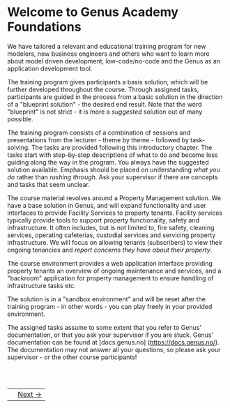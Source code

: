 # Welcome to Genus Academy Foundations

We have tailored a relevant and educational training program for new modelers, new business engineers and others who want to learn more about model driven development, low-code/no-code and the Genus as an application development tool.

The training program gives participants a basis solution, which will be further developed throughout the course. Through assigned tasks, participants are guided in the process from a basic solution in the direction of a "blueprint solution" - the desired end result. Note that the word "blueprint" is not strict - it is more a _suggested_ solution out of many possible. <!-- Participants can log on to the blueprint solution at any time to see how it works and how it is designed - to get some help if stuck. -->

The training program consists of a combination of sessions and presentations from the lecturer - theme by theme - followed by task-solving. The tasks are provided following this introductory chapter. The tasks start with step-by-step descriptions of what to do and become less guiding along the way in the program. You always have the suggested solution available. Emphasis should be placed on understanding _what you do_ rather than _rushing through_. Ask your supervisor if there are concepts and tasks that seem unclear.


The course material revolves around a Property Management solution. We have a base solution in Genus, and will expand functionality and user interfaces to provide Facility Services to property tenants. Facility services typically provide tools to support property functionality, safety and infrastructure. It often includes, but is not limited to, fire safety, cleaning services, operating cafeterias, custodial services and servicing property infrastructure. We will focus on allowing tenants (subscribers) to view their ongoing tenancies and _report concerns they have about their property_.

The course environment provides a web application interface providing property tenants an overview of ongoing maintenance and services, and a "backroom" application for property management to ensure handling of infrastructure tasks etc.

The solution is in a "sandbox environment" and will be reset after the training program - in other words - you can play freely in your provided environment.

The assigned tasks assume to some extent that you refer to Genus' documentation, or that you ask your supervisor if you are stuck. Genus' documentation can be found at [docs.genus.no] (https://docs.genus.no/). The documentation may not answer all your questions, so please ask your supervisor - or the other course participants!




<br/>
<br/>


<table>
   <tr><td></a></td><td align="right"><a href="installation-of-genus-app-platform.md">Next -></a></td></tr>
</table>

